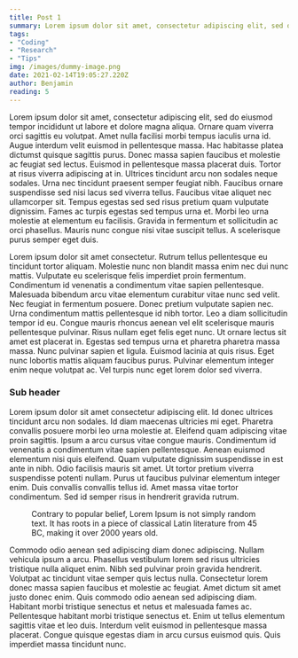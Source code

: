 ```yaml
---
title: Post 1
summary: Lorem ipsum dolor sit amet, consectetur adipiscing elit, sed do eiusmod tempor incididunt ut labore et dolore magna aliqua.
tags: 
- "Coding"
- "Research"
- "Tips"
img: /images/dummy-image.png
date: 2021-02-14T19:05:27.220Z
author: Benjamin
reading: 5  
---
```


Lorem ipsum dolor sit amet, consectetur adipiscing elit, sed do eiusmod tempor incididunt ut labore et dolore magna aliqua. Ornare quam viverra orci sagittis eu volutpat. Amet nulla facilisi morbi tempus iaculis urna id. Augue interdum velit euismod in pellentesque massa. Hac habitasse platea dictumst quisque sagittis purus. Donec massa sapien faucibus et molestie ac feugiat sed lectus. Euismod in pellentesque massa placerat duis. Tortor at risus viverra adipiscing at in. Ultrices tincidunt arcu non sodales neque sodales. Urna nec tincidunt praesent semper feugiat nibh. Faucibus ornare suspendisse sed nisi lacus sed viverra tellus. Faucibus vitae aliquet nec ullamcorper sit. Tempus egestas sed sed risus pretium quam vulputate dignissim. Fames ac turpis egestas sed tempus urna et. Morbi leo urna molestie at elementum eu facilisis. Gravida in fermentum et sollicitudin ac orci phasellus. Mauris nunc congue nisi vitae suscipit tellus. A scelerisque purus semper eget duis.

<!--more-->

Lorem ipsum dolor sit amet consectetur. Rutrum tellus pellentesque eu tincidunt tortor aliquam. Molestie nunc non blandit massa enim nec dui nunc mattis. Vulputate eu scelerisque felis imperdiet proin fermentum. Condimentum id venenatis a condimentum vitae sapien pellentesque. Malesuada bibendum arcu vitae elementum curabitur vitae nunc sed velit. Nec feugiat in fermentum posuere. Donec pretium vulputate sapien nec. Urna condimentum mattis pellentesque id nibh tortor. Leo a diam sollicitudin tempor id eu. Congue mauris rhoncus aenean vel elit scelerisque mauris pellentesque pulvinar. Risus nullam eget felis eget nunc. Ut ornare lectus sit amet est placerat in. Egestas sed tempus urna et pharetra pharetra massa massa. Nunc pulvinar sapien et ligula. Euismod lacinia at quis risus. Eget nunc lobortis mattis aliquam faucibus purus. Pulvinar elementum integer enim neque volutpat ac. Vel turpis nunc eget lorem dolor sed viverra.

### Sub header

Lorem ipsum dolor sit amet consectetur adipiscing elit. Id donec ultrices tincidunt arcu non sodales. Id diam maecenas ultricies mi eget. Pharetra convallis posuere morbi leo urna molestie at. Eleifend quam adipiscing vitae proin sagittis. Ipsum a arcu cursus vitae congue mauris. Condimentum id venenatis a condimentum vitae sapien pellentesque. Aenean euismod elementum nisi quis eleifend. Quam vulputate dignissim suspendisse in est ante in nibh. Odio facilisis mauris sit amet. Ut tortor pretium viverra suspendisse potenti nullam. Purus ut faucibus pulvinar elementum integer enim. Duis convallis convallis tellus id. Amet massa vitae tortor condimentum. Sed id semper risus in hendrerit gravida rutrum.

<figure>
  <img
    src="https://images.unsplash.com/photo-1556740758-90de374c12ad?ixlib=rb-1.2.1&ixid=eyJhcHBfaWQiOjEyMDd9&auto=format&fit=crop&w=1000&q=80"
    alt=""
  />
  <figcaption>
    Contrary to popular belief, Lorem Ipsum is not simply random text. It has roots in a piece of
    classical Latin literature from 45 BC, making it over 2000 years old.
  </figcaption>
</figure>

Commodo odio aenean sed adipiscing diam donec adipiscing. Nullam vehicula ipsum a arcu. Phasellus vestibulum lorem sed risus ultricies tristique nulla aliquet enim. Nibh sed pulvinar proin gravida hendrerit. Volutpat ac tincidunt vitae semper quis lectus nulla. Consectetur lorem donec massa sapien faucibus et molestie ac feugiat. Amet dictum sit amet justo donec enim. Quis commodo odio aenean sed adipiscing diam. Habitant morbi tristique senectus et netus et malesuada fames ac. Pellentesque habitant morbi tristique senectus et. Enim ut tellus elementum sagittis vitae et leo duis. Interdum velit euismod in pellentesque massa placerat. Congue quisque egestas diam in arcu cursus euismod quis. Quis imperdiet massa tincidunt nunc.

